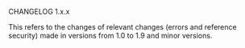 CHANGELOG 1.x.x

This refers to the changes of relevant changes (errors and reference security) made in versions from 1.0 to 1.9 and minor versions.

